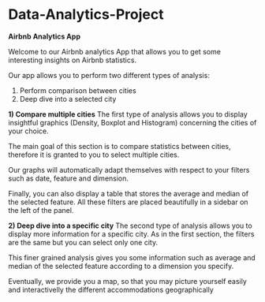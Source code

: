 # Data-Analytics-Project

**Airbnb Analytics App**

Welcome to our Airbnb analytics App that allows you to get some interesting insights on Airbnb statistics.



Our app allows you to perform two different types of analysis:

1. Perform comparison between cities
2. Deep dive into a selected city


**1) Compare multiple cities**
The first type of analysis allows you to display insightful graphics (Density, Boxplot and Histogram) concerning the cities of your choice. 

The main goal of this section is to compare statistics between cities, therefore it is granted to you to select multiple cities. 

Our graphs will automatically adapt themselves with respect to your filters such as date, feature and dimension. 

Finally, you can also display a table that stores the average and median of the selected feature. All these filters are placed beautifully in a sidebar on the left of the panel.


**2) Deep dive into a specific city**
The second type of analysis allows you to display more information for a specific city. 
As in the first section, the filters are the same but you can select only one city. 

This finer grained analysis gives you some information such as average and median of the selected feature according to a dimension you specify. 

Eventually, we provide you a map, so that you may picture yourself easily and interactivelly the different accommodations geographically
